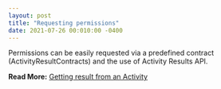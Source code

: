 ```yaml
---
layout: post
title: "Requesting permissions"
date: 2021-07-26 00:010:00 -0400
---
```

Permissions can be easily requested via a predefined contract (ActivityResultContracts) and the use of Activity Results API. 

**Read More:** [Getting result from an Activity](https://developer.android.com/training/basics/intents/result)

